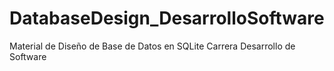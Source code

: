 # DatabaseDesign_DesarrolloSoftware
Material de Diseño de Base de Datos en SQLite Carrera Desarrollo de Software
